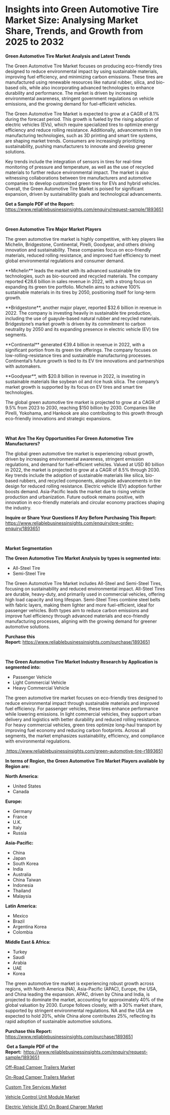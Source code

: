 <p><h1>Insights into Green Automotive Tire Market Size: Analysing Market Share, Trends, and Growth from 2025 to 2032</h1></p><p><strong>Green Automotive Tire Market Analysis and Latest Trends</strong></p>
<p><p>The Green Automotive Tire Market focuses on producing eco-friendly tires designed to reduce environmental impact by using sustainable materials, improving fuel efficiency, and minimizing carbon emissions. These tires are manufactured using renewable resources like natural rubber, silica, and bio-based oils, while also incorporating advanced technologies to enhance durability and performance. The market is driven by increasing environmental awareness, stringent government regulations on vehicle emissions, and the growing demand for fuel-efficient vehicles.</p><p>The Green Automotive Tire Market is expected to grow at a CAGR of 8.1% during the forecast period. This growth is fueled by the rising adoption of electric vehicles (EVs), which require specialized tires to optimize energy efficiency and reduce rolling resistance. Additionally, advancements in tire manufacturing technologies, such as 3D printing and smart tire systems, are shaping market trends. Consumers are increasingly prioritizing sustainability, pushing manufacturers to innovate and develop greener solutions.</p><p>Key trends include the integration of sensors in tires for real-time monitoring of pressure and temperature, as well as the use of recycled materials to further reduce environmental impact. The market is also witnessing collaborations between tire manufacturers and automotive companies to develop customized green tires for EVs and hybrid vehicles. Overall, the Green Automotive Tire Market is poised for significant expansion, driven by sustainability goals and technological advancements.</p></p>
<p><strong>Get a Sample PDF of the Report:&nbsp;</strong> <a href="https://www.reliablebusinessinsights.com/enquiry/request-sample/1893651?utm_campaign=60&utm_medium=2&utm_source=Github&utm_content=ia&utm_term=24012025&utm_id=green-automotive-tire">https://www.reliablebusinessinsights.com/enquiry/request-sample/1893651</a></p>
<p>&nbsp;</p>
<p><strong>Green Automotive Tire Major Market Players</strong></p>
<p><p>The green automotive tire market is highly competitive, with key players like Michelin, Bridgestone, Continental, Pirelli, Goodyear, and others driving innovation and sustainability. These companies focus on eco-friendly materials, reduced rolling resistance, and improved fuel efficiency to meet global environmental regulations and consumer demand.</p><p>**Michelin** leads the market with its advanced sustainable tire technologies, such as bio-sourced and recycled materials. The company reported €28.6 billion in sales revenue in 2022, with a strong focus on expanding its green tire portfolio. Michelin aims to achieve 100% sustainable materials in its tires by 2050, positioning itself for long-term growth.</p><p>**Bridgestone**, another major player, reported $32.6 billion in revenue in 2022. The company is investing heavily in sustainable tire production, including the use of guayule-based natural rubber and recycled materials. Bridgestone’s market growth is driven by its commitment to carbon neutrality by 2050 and its expanding presence in electric vehicle (EV) tire segments.</p><p>**Continental** generated €39.4 billion in revenue in 2022, with a significant portion from its green tire offerings. The company focuses on low-rolling-resistance tires and sustainable manufacturing processes. Continental’s future growth is tied to its EV tire innovations and partnerships with automakers.</p><p>**Goodyear**, with $20.8 billion in revenue in 2022, is investing in sustainable materials like soybean oil and rice husk silica. The company’s market growth is supported by its focus on EV tires and smart tire technologies.</p><p>The global green automotive tire market is projected to grow at a CAGR of 9.5% from 2023 to 2030, reaching $150 billion by 2030. Companies like Pirelli, Yokohama, and Hankook are also contributing to this growth through eco-friendly innovations and strategic expansions.</p></p>
<p>&nbsp;</p>
<p><strong>What Are The Key Opportunities For Green Automotive Tire Manufacturers?</strong></p>
<p><p>The global green automotive tire market is experiencing robust growth, driven by increasing environmental awareness, stringent emission regulations, and demand for fuel-efficient vehicles. Valued at USD 80 billion in 2022, the market is projected to grow at a CAGR of 8.5% through 2030. Key trends include the adoption of sustainable materials like silica, bio-based rubbers, and recycled components, alongside advancements in tire design for reduced rolling resistance. Electric vehicle (EV) adoption further boosts demand. Asia-Pacific leads the market due to rising vehicle production and urbanization. Future outlook remains positive, with innovation in eco-friendly materials and circular economy practices shaping the industry.</p></p>
<p><strong>Inquire or Share Your Questions If Any Before Purchasing This Report:</strong> <a href="https://www.reliablebusinessinsights.com/enquiry/pre-order-enquiry/1893651?utm_campaign=60&utm_medium=2&utm_source=Github&utm_content=ia&utm_term=24012025&utm_id=green-automotive-tire">https://www.reliablebusinessinsights.com/enquiry/pre-order-enquiry/1893651</a></p>
<p>&nbsp;</p>
<p><strong>Market Segmentation</strong></p>
<p><strong>The Green Automotive Tire Market Analysis by types is segmented into:</strong></p>
<p><ul><li>All-Steel Tire</li><li>Semi-Steel Tire</li></ul></p>
<p><p>The Green Automotive Tire Market includes All-Steel and Semi-Steel Tires, focusing on sustainability and reduced environmental impact. All-Steel Tires are durable, heavy-duty, and primarily used in commercial vehicles, offering high load capacity and long lifespan. Semi-Steel Tires combine steel belts with fabric layers, making them lighter and more fuel-efficient, ideal for passenger vehicles. Both types aim to reduce carbon emissions and improve fuel efficiency through advanced materials and eco-friendly manufacturing processes, aligning with the growing demand for greener automotive solutions.</p></p>
<p><strong>Purchase this Report:&nbsp;</strong><a href="https://www.reliablebusinessinsights.com/purchase/1893651?utm_campaign=60&utm_medium=2&utm_source=Github&utm_content=ia&utm_term=24012025&utm_id=green-automotive-tire">https://www.reliablebusinessinsights.com/purchase/1893651</a></p>
<p>&nbsp;</p>
<p><strong>The Green Automotive Tire Market Industry Research by Application is segmented into:</strong></p>
<p><ul><li>Passenger Vehicle</li><li>Light Commercial Vehicle</li><li>Heavy Commercial Vehicle</li></ul></p>
<p><p>The green automotive tire market focuses on eco-friendly tires designed to reduce environmental impact through sustainable materials and improved fuel efficiency. For passenger vehicles, these tires enhance performance while lowering emissions. In light commercial vehicles, they support urban delivery and logistics with better durability and reduced rolling resistance. For heavy commercial vehicles, green tires optimize long-haul transport by improving fuel economy and reducing carbon footprints. Across all segments, the market emphasizes sustainability, efficiency, and compliance with environmental regulations.</p></p>
<p><a href="https://www.reliablebusinessinsights.com/green-automotive-tire-r1893651?utm_campaign=60&utm_medium=2&utm_source=Github&utm_content=ia&utm_term=24012025&utm_id=green-automotive-tire">&nbsp;https://www.reliablebusinessinsights.com/green-automotive-tire-r1893651</a></p>
<p><strong>In terms of Region, the Green Automotive Tire Market Players available by Region are:</strong></p>
<p>
    <p> <strong> North America: </strong>
        <ul>
            <li>United States</li>
            <li>Canada</li>
        </ul>
        </p> 
    <p> <strong> Europe: </strong>
        <ul>
            <li>Germany</li>
            <li>France</li>
            <li>U.K.</li>
            <li>Italy</li>
            <li>Russia</li>
        </ul>
        </p> 
    <p> <strong> Asia-Pacific: </strong>
        <ul>
            <li>China</li>
            <li>Japan</li>
            <li>South Korea</li>
            <li>India</li>
            <li>Australia</li>
            <li>China Taiwan</li>
            <li>Indonesia</li>
            <li>Thailand</li>
            <li>Malaysia</li>
        </ul>
        </p> 
    <p> <strong> Latin America: </strong>
        <ul>
            <li>Mexico</li>
            <li>Brazil</li>
            <li>Argentina Korea</li>
            <li>Colombia</li>
        </ul>
        </p> 
    <p> <strong> Middle East & Africa: </strong>
        <ul>
            <li>Turkey</li>
            <li>Saudi</li>
            <li>Arabia</li>
            <li>UAE</li>
            <li>Korea</li>
        </ul>
    </p>
    </p>
<p><p>The green automotive tire market is experiencing robust growth across regions, with North America (NA), Asia-Pacific (APAC), Europe, the USA, and China leading the expansion. APAC, driven by China and India, is projected to dominate the market, accounting for approximately 40% of the global valuation by 2030. Europe follows closely, with a 30% market share, supported by stringent environmental regulations. NA and the USA are expected to hold 20%, while China alone contributes 25%, reflecting its rapid adoption of sustainable automotive solutions.</p></p>
<p><strong>Purchase this Report: </strong><a href="https://www.reliablebusinessinsights.com/purchase/1893651?utm_campaign=60&utm_medium=2&utm_source=Github&utm_content=ia&utm_term=24012025&utm_id=green-automotive-tire">https://www.reliablebusinessinsights.com/purchase/1893651</a></p>
<p>&nbsp;<strong>Get a Sample PDF of the Report:&nbsp;&nbsp;</strong><a href="https://www.reliablebusinessinsights.com/enquiry/request-sample/1893651?utm_campaign=60&utm_medium=2&utm_source=Github&utm_content=ia&utm_term=24012025&utm_id=green-automotive-tire">https://www.reliablebusinessinsights.com/enquiry/request-sample/1893651</a></p>
<p><strong></strong></p>
<p><p><a href="https://github.com/sherikacas30/Market-Research-Report-List-1/blob/main/off-road-camper-trailers-market.md?utm_campaign=60&utm_medium=2&utm_source=Github&utm_content=ia&utm_term=24012025&utm_id=green-automotive-tire">Off-Road Camper Trailers Market</a></p><p><a href="https://github.com/oliveroste6/Market-Research-Report-List-1/blob/main/on-road-camper-trailers-market.md?utm_campaign=60&utm_medium=2&utm_source=Github&utm_content=ia&utm_term=24012025&utm_id=green-automotive-tire">On-Road Camper Trailers Market</a></p><p><a href="https://github.com/chaturberville8181/Market-Research-Report-List-1/blob/main/custom-tire-services-market.md?utm_campaign=60&utm_medium=2&utm_source=Github&utm_content=ia&utm_term=24012025&utm_id=green-automotive-tire">Custom Tire Services Market</a></p><p><a href="https://github.com/hannajuana198484/Market-Research-Report-List-1/blob/main/vehicle-control-unit-module-market.md?utm_campaign=60&utm_medium=2&utm_source=Github&utm_content=ia&utm_term=24012025&utm_id=green-automotive-tire">Vehicle Control Unit Module Market</a></p><p><a href="https://github.com/carendesrochers299/Market-Research-Report-List-1/blob/main/electric-vehicle-ev-on-board-charger-market.md?utm_campaign=60&utm_medium=2&utm_source=Github&utm_content=ia&utm_term=24012025&utm_id=green-automotive-tire">Electric Vehicle (EV) On Board Charger Market</a></p></p>